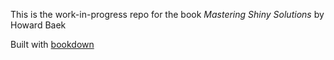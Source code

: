 This is the work-in-progress repo for the book _Mastering Shiny Solutions_ by Howard Baek

Built with [bookdown](https://bookdown.org/yihui/bookdown/)
